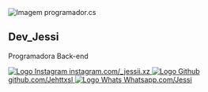 <!DOCTYPE html>
<html lang="pt-BR">

<head>
   <meta charset="UTF-8">
   <title>Card de Usuário - @Jehttxsl</title>
   <link rel="stylesheet" href="./style.css">


</head>

<body>
   <div class="conteudo">
      <article class="card">
         <section class="cabecalho"></section>
         <section class="corpo">
            <img src="background.png" alt="Imagem programador.cs"
               class="img__usuario" />
            <h2 class="nome">Dev_Jessi</h2>
            <p class="tipo">Programadora Back-end</p>
            <section class="redes__sociais">
               <a href="https://www.instagram.com/_jessii.xz?igsh=ODZ1Znlsd2dyMHg2">
                  <img src="https://img.icons8.com/3d-fluency/344/instagram-new.png" alt="Logo Instagram" />
                  instagram.com/_jessii.xz
               </a>
               <a href="https://github.com/Jehttxsl">
                  <img src="https://img.icons8.com/3d-fluency/344/github.png" alt="Logo Github" />
                  github.com/Jehttxsl
               </a>
               <a href="https://wa.me/+5581989664642?text=Ol%C3%A1%2C%20tudo%20bem%3F
" target="_blank">
                  <img src="https://img.icons8.com/?size=100&id=16713&format=png&color=000000" alt="Logo Whats" />
                  Whatsapp.com/Jessi
               </a>
            </section>
         </section>
      </article>
   </div>
</body>

</html>